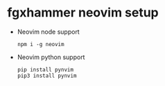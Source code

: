 # fgxhammer neovim setup

- Neovim node support

  ```
  npm i -g neovim
  ```

- Neovim python support

  ```
  pip install pynvim
  pip3 install pynvim
  ```

